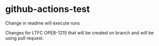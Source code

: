 # github-actions-test

Change in readme will execute runs

Changes for LTFC OPEB-1215 that will be created on branch and will be using pull request. 